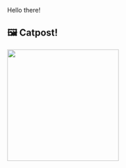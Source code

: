 Hello there!



## 🖼️ Catpost!

<sub>
    <img src="https://cdn2.thecatapi.com/images/2or.gif" height="256">
</sub>

